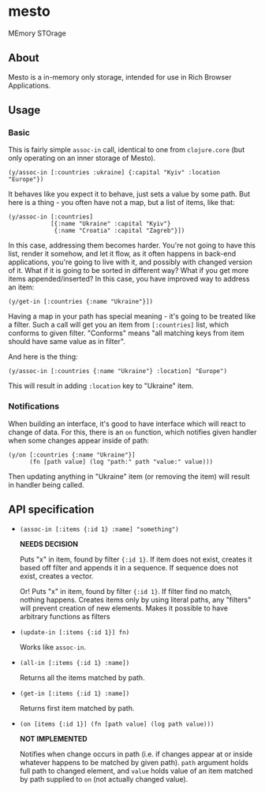# mesto

MEmory STOrage

## About

Mesto is a in-memory only storage, intended for use in Rich Browser
Applications.


## Usage

### Basic

This is fairly simple `assoc-in` call, identical to one from `clojure.core` (but
only operating on an inner storage of Mesto).

    (y/assoc-in [:countries :ukraine] {:capital "Kyiv" :location "Europe"})

It behaves like you expect it to behave, just sets a value by some path. But
here is a thing - you often have not a map, but a list of items, like that:

    (y/assoc-in [:countries]
                [{:name "Ukraine" :capital "Kyiv"}
                 {:name "Croatia" :capital "Zagreb"}])

In this case, addressing them becomes harder. You're not going to have this
list, render it somehow, and let it flow, as it often happens in back-end
applications, you're going to live with it, and possibly with changed version of
it. What if it is going to be sorted in different way? What if you get more
items appended/inserted? In this case, you have improved way to address an item:

    (y/get-in [:countries {:name "Ukraine"}])

Having a map in your path has special meaning - it's going to be treated like a
filter. Such a call will get you an item from `[:countries]` list, which
conforms to given filter. "Conforms" means "all matching keys from item should
have same value as in filter".

And here is the thing:

    (y/assoc-in [:countries {:name "Ukraine"} :location] "Europe")

This will result in adding `:location` key to "Ukraine" item.

### Notifications

When building an interface, it's good to have interface which will react to
change of data. For this, there is an `on` function, which notifies given
handler when some changes appear inside of path:

    (y/on [:countries {:name "Ukraine"}]
          (fn [path value] (log "path:" path "value:" value)))

Then updating anything in "Ukraine" item (or removing the item) will result in
handler being called.


## API specification

- `(assoc-in [:items {:id 1} :name] "something")`

  **NEEDS DECISION**

  Puts "x" in item, found by filter `{:id 1}`. If item does not exist, creates
  it based off filter and appends it in a sequence. If sequence does not exist,
  creates a vector.

  Or! Puts "x" in item, found by filter `{:id 1}`. If filter find no match,
  nothing happens. Creates items only by using literal paths, any "filters" will
  prevent creation of new elements. Makes it possible to have arbitrary
  functions as filters

- `(update-in [:items {:id 1}] fn)`

  Works like `assoc-in`.

- `(all-in [:items {:id 1} :name])`

  Returns all the items matched by path.

- `(get-in [:items {:id 1} :name])`

  Returns first item matched by path.

- `(on [items {:id 1}] (fn [path value] (log path value)))`

  **NOT IMPLEMENTED**

  Notifies when change occurs in path (i.e. if changes appear at or inside
  whatever happens to be matched by given path). `path` argument holds full path
  to changed element, and `value` holds value of an item matched by path
  supplied to `on` (not actually changed value).

